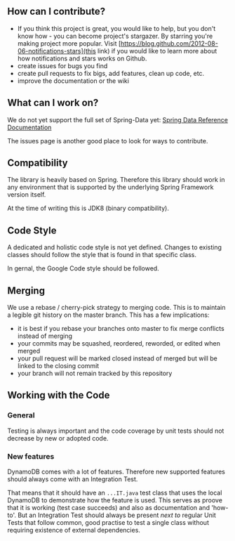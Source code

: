## How can I contribute?

* If you think this project is great, you would like to help, but you don't know how - you can become project's stargazer. By starring you're making project more popular. Visit [https://blog.github.com/2012-08-06-notifications-stars](this link) if you would like to learn more about how notifications and stars works on Github.
* create issues for bugs you find
* create pull requests to fix bigs, add features, clean up code, etc.
* improve the documentation or the wiki

## What can I work on?

We do not yet support the full set of Spring-Data yet:
[Spring Data Reference Documentation](http://docs.spring.io/spring-data/commons/docs/current/reference/html/)

The issues page is another good place to look for ways to contribute.

## Compatibility

The library is heavily based on Spring. Therefore this library should work in any environment that is supported by the underlying Spring Framework version itself.

At the time of writing this is JDK8 (binary compatibility).

## Code Style

A dedicated and holistic code style is not yet defined.
Changes to existing classes should follow the style that is found in that specific class.

In gernal, the Google Code style should be followed.

## Merging

We use a rebase / cherry-pick strategy to merging code. This is to maintain a legible git history on the master branch. This has a few implications:

* it is best if you rebase your branches onto master to fix merge conflicts instead of merging
* your commits may be squashed, reordered, reworded, or edited when merged
* your pull request will be marked closed instead of merged but will be linked to the closing commit
* your branch will not remain tracked by this repository

## Working with the Code

### General
Testing is always important and the code coverage by unit tests should not decrease by new or adopted code.

### New features
DynamoDB comes with a lot of features. Therefore new supported features should always come with an Integration Test.

That means that it should have an `...IT.java` test class that uses the local DynamoDB to demonstrate how the feature is used.
This serves as proove that it is working (test case succeeds) and also as documentation and 'how-to'.
But an Integration Test should always be present _next to_ regular Unit Tests that follow common, good practise to test a single class without requiring existence of external dependencies.

